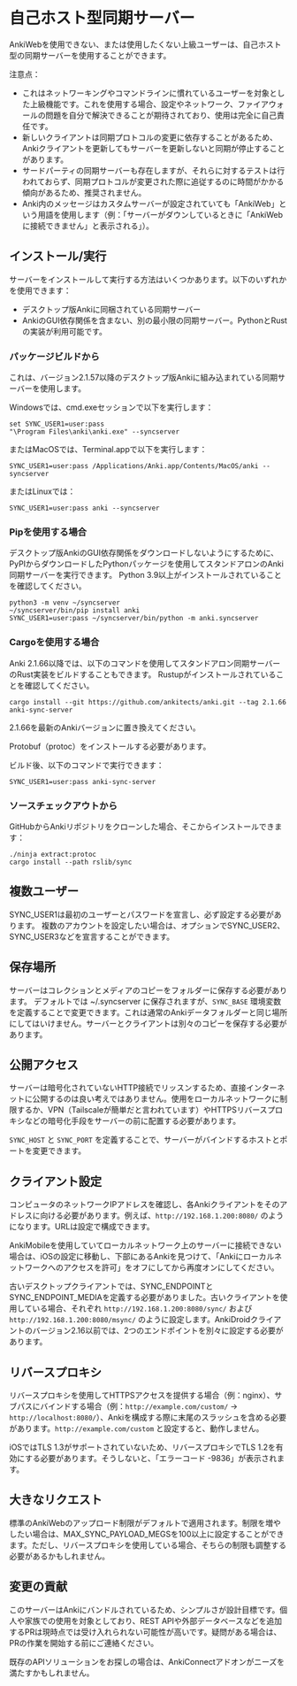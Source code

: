 # 自己ホスト型同期サーバー

AnkiWebを使用できない、または使用したくない上級ユーザーは、自己ホスト型の同期サーバーを使用することができます。

注意点：

- これはネットワーキングやコマンドラインに慣れているユーザーを対象とした上級機能です。これを使用する場合、設定やネットワーク、ファイアウォールの問題を自分で解決できることが期待されており、使用は完全に自己責任です。
- 新しいクライアントは同期プロトコルの変更に依存することがあるため、Ankiクライアントを更新してもサーバーを更新しないと同期が停止することがあります。
- サードパーティの同期サーバーも存在しますが、それらに対するテストは行われておらず、同期プロトコルが変更された際に追従するのに時間がかかる傾向があるため、推奨されません。
- Anki内のメッセージはカスタムサーバーが設定されていても「AnkiWeb」という用語を使用します（例：「サーバーがダウンしているときに「AnkiWebに接続できません」と表示される」）。

## インストール/実行

サーバーをインストールして実行する方法はいくつかあります。以下のいずれかを使用できます：
- デスクトップ版Ankiに同梱されている同期サーバー
- AnkiのGUI依存関係を含まない、別の最小限の同期サーバー。PythonとRustの実装が利用可能です。

### パッケージビルドから

これは、バージョン2.1.57以降のデスクトップ版Ankiに組み込まれている同期サーバーを使用します。

Windowsでは、cmd.exeセッションで以下を実行します：
```
set SYNC_USER1=user:pass
"\Program Files\anki\anki.exe" --syncserver
```

またはMacOSでは、Terminal.appで以下を実行します：

```
SYNC_USER1=user:pass /Applications/Anki.app/Contents/MacOS/anki --syncserver
```

またはLinuxでは：
```
SYNC_USER1=user:pass anki --syncserver
```

### Pipを使用する場合

デスクトップ版AnkiのGUI依存関係をダウンロードしないようにするために、PyPIからダウンロードしたPythonパッケージを使用してスタンドアロンのAnki同期サーバーを実行できます。
Python 3.9以上がインストールされていることを確認してください。

```
python3 -m venv ~/syncserver
~/syncserver/bin/pip install anki
SYNC_USER1=user:pass ~/syncserver/bin/python -m anki.syncserver
```

### Cargoを使用する場合

Anki 2.1.66以降では、以下のコマンドを使用してスタンドアロン同期サーバーのRust実装をビルドすることもできます。
Rustupがインストールされていることを確認してください。

```
cargo install --git https://github.com/ankitects/anki.git --tag 2.1.66 anki-sync-server
```

2.1.66を最新のAnkiバージョンに置き換えてください。

Protobuf（protoc）をインストールする必要があります。

ビルド後、以下のコマンドで実行できます：
```
SYNC_USER1=user:pass anki-sync-server
```

### ソースチェックアウトから

GitHubからAnkiリポジトリをクローンした場合、そこからインストールできます：

```
./ninja extract:protoc
cargo install --path rslib/sync
```

## 複数ユーザー

SYNC_USER1は最初のユーザーとパスワードを宣言し、必ず設定する必要があります。
複数のアカウントを設定したい場合は、オプションでSYNC_USER2、SYNC_USER3などを宣言することができます。

## 保存場所

サーバーはコレクションとメディアのコピーをフォルダーに保存する必要があります。
デフォルトでは ~/.syncserver に保存されますが、`SYNC_BASE` 環境変数を定義することで変更できます。これは通常のAnkiデータフォルダーと同じ場所にしてはいけません。サーバーとクライアントは別々のコピーを保存する必要があります。

## 公開アクセス

サーバーは暗号化されていないHTTP接続でリッスンするため、直接インターネットに公開するのは良い考えではありません。使用をローカルネットワークに制限するか、VPN（Tailscaleが簡単だと言われています）やHTTPSリバースプロキシなどの暗号化手段をサーバーの前に配置する必要があります。

`SYNC_HOST` と `SYNC_PORT` を定義することで、サーバーがバインドするホストとポートを変更できます。

## クライアント設定

コンピュータのネットワークIPアドレスを確認し、各Ankiクライアントをそのアドレスに向ける必要があります。例えば、`http://192.168.1.200:8080/` のようになります。URLは設定で構成できます。

AnkiMobileを使用していてローカルネットワーク上のサーバーに接続できない場合は、iOSの設定に移動し、下部にあるAnkiを見つけて、「Ankiにローカルネットワークへのアクセスを許可」をオフにしてから再度オンにしてください。

古いデスクトップクライアントでは、SYNC_ENDPOINTとSYNC_ENDPOINT_MEDIAを定義する必要がありました。古いクライアントを使用している場合、それぞれ `http://192.168.1.200:8080/sync/` および `http://192.168.1.200:8080/msync/` のように設定します。AnkiDroidクライアントのバージョン2.16以前では、2つのエンドポイントを別々に設定する必要があります。

## リバースプロキシ

リバースプロキシを使用してHTTPSアクセスを提供する場合（例：nginx）、サブパスにバインドする場合（例：`http://example.com/custom/` -> `http://localhost:8080/`）、Ankiを構成する際に末尾のスラッシュを含める必要があります。`http://example.com/custom` と設定すると、動作しません。

iOSではTLS 1.3がサポートされていないため、リバースプロキシでTLS 1.2を有効にする必要があります。そうしないと、「エラーコード -9836」が表示されます。

## 大きなリクエスト

標準のAnkiWebのアップロード制限がデフォルトで適用されます。制限を増やしたい場合は、MAX_SYNC_PAYLOAD_MEGSを100以上に設定することができます。ただし、リバースプロキシを使用している場合、そちらの制限も調整する必要があるかもしれません。

## 変更の貢献

このサーバーはAnkiにバンドルされているため、シンプルさが設計目標です。個人や家族での使用を対象としており、REST APIや外部データベースなどを追加するPRは現時点では受け入れられない可能性が高いです。疑問がある場合は、PRの作業を開始する前にご連絡ください。

既存のAPIソリューションをお探しの場合は、AnkiConnectアドオンがニーズを満たすかもしれません。